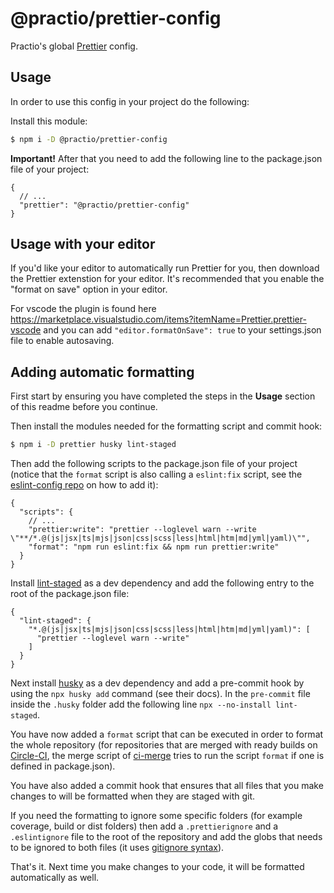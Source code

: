 # @practio/prettier-config

Practio's global [Prettier](https://prettier.io/) config.

## Usage

In order to use this config in your project do the following:

Install this module:

```bash
$ npm i -D @practio/prettier-config
```

**Important!** After that you need to add the following line to the package.json file of your project:

```jsonc
{
  // ...
  "prettier": "@practio/prettier-config"
}
```

## Usage with your editor

If you'd like your editor to automatically run Prettier for you, then download the Prettier extenstion for your editor. It's recommended that you enable the "format on save" option in your editor.

For vscode the plugin is found here https://marketplace.visualstudio.com/items?itemName=Prettier.prettier-vscode and you can add `"editor.formatOnSave": true` to your settings.json file to enable autosaving.

## Adding automatic formatting

First start by ensuring you have completed the steps in the **Usage** section of this readme before you continue.

Then install the modules needed for the formatting script and commit hook:

```bash
$ npm i -D prettier husky lint-staged
```

Then add the following scripts to the package.json file of your project (notice that the `format` script is also calling a `eslint:fix` script, see the [eslint-config repo](https://github.com/practio/eslint-config-practio) on how to add it):

```jsonc
{
  "scripts": {
    // ...
    "prettier:write": "prettier --loglevel warn --write \"**/*.@(js|jsx|ts|mjs|json|css|scss|less|html|htm|md|yml|yaml)\"",
    "format": "npm run eslint:fix && npm run prettier:write"
  }
}
```

Install [lint-staged](https://www.npmjs.com/package/lint-staged) as a dev dependency and add the following entry to the root of the package.json file:

```jsonc
{
  "lint-staged": {
    "*.@(js|jsx|ts|mjs|json|css|scss|less|html|htm|md|yml|yaml)": [
      "prettier --loglevel warn --write"
    ]
  }
}
```

Next install [husky](https://typicode.github.io/husky/#/?id=install) as a dev dependency and add a pre-commit hook by using the `npx husky add` command (see their docs). In the `pre-commit` file inside the `.husky` folder add the following line `npx --no-install lint-staged`.

You have now added a `format` script that can be executed in order to format the whole repository (for repositories that are merged with ready builds on [Circle-CI](https://app.circleci.com/projects/project-dashboard/github/practio/), the merge script of [ci-merge](https://github.com/practio/ci-merge) tries to run the script `format` if one is defined in package.json).

You have also added a commit hook that ensures that all files that you make changes to will be formatted when they are staged with git.

If you need the formatting to ignore some specific folders (for example coverage, build or dist folders) then add a `.prettierignore` and a `.eslintignore` file to the root of the repository and add the globs that needs to be ignored to both files (it uses [gitignore syntax](https://git-scm.com/docs/gitignore#_pattern_format)).

That's it. Next time you make changes to your code, it will be formatted automatically as well.
